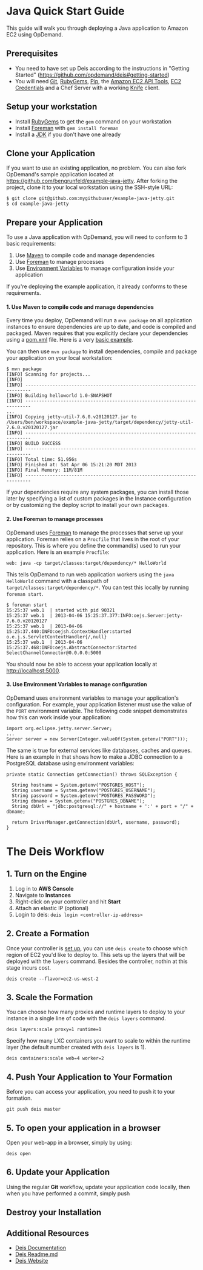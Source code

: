 # Java Quick Start Guide

This guide will walk you through deploying a Java application to Amazon EC2 using OpDemand.

## Prerequisites

* You need to have set up Deis according to the instructions in "Getting Started" (https://github.com/opdemand/deis#getting-started)
* You will need [Git](http://git-scm.com), [RubyGems](http://rubygems.org/pages/download), [Pip](http://www.pip-installer.org/en/latest/installing.html), the [Amazon EC2 API Tools](http://aws.amazon.com/developertools/351), [EC2 Credentials](http://docs.aws.amazon.com/AWSEC2/latest/UserGuide/SettingUp_CommandLine.html#set_aws_credentials_linux) and a Chef Server with a working [Knife](http://docs.opscode.com/knife.html) client.


## Setup your workstation

* Install [RubyGems](http://rubygems.org/pages/download) to get the `gem` command on your workstation
* Install [Foreman](http://ddollar.github.com/foreman/) with `gem install foreman`
* Install a [JDK](http://www.oracle.com/technetwork/java/javase/downloads/index.html) if you don't have one already

## Clone your Application

If you want to use an existing application, no problem.  You can also fork OpDemand's sample application located at <https://github.com/bengrunfeld/example-java-jetty>.  After forking the project, clone it to your local workstation using the SSH-style URL:

	$ git clone git@github.com:mygithubuser/example-java-jetty.git
    $ cd example-java-jetty

## Prepare your Application

To use a Java application with OpDemand, you will need to conform to 3 basic requirements:

 1. Use [Maven](http://maven.apache.org/guides/getting-started/index.html) to compile code and manage dependencies
 2. Use [Foreman](http://ddollar.github.com/foreman/) to manage processes
 3. Use [Environment Variables](https://help.ubuntu.com/community/EnvironmentVariables) to manage configuration inside your application

If you're deploying the example application, it already conforms to these requirements.

#### 1. Use Maven to compile code and manage dependencies

Every time you deploy, OpDemand will run a `mvn package` on all application instances to ensure dependencies are up to date, and code is compiled and packaged.  Maven requires that you explicitly declare your dependencies using a [pom.xml](http://www.pip-installer.org/en/latest/requirements.html) file.  Here is a very [basic example](https://github.com/bengrunfeld/example-java-jetty/blob/master/pom.xml).
    
You can then use `mvn package` to install dependencies, compile and package your application on your local workstation:

    $ mvn package
    [INFO] Scanning for projects...
    [INFO]                                                                         
    [INFO] ------------------------------------------------------------------------
    [INFO] Building helloworld 1.0-SNAPSHOT
    [INFO] ------------------------------------------------------------------------
    ...
    [INFO] Copying jetty-util-7.6.0.v20120127.jar to /Users/ben/workspace/example-java-jetty/target/dependency/jetty-util-7.6.0.v20120127.jar
    [INFO] ------------------------------------------------------------------------
    [INFO] BUILD SUCCESS
    [INFO] ------------------------------------------------------------------------
    [INFO] Total time: 51.956s
    [INFO] Finished at: Sat Apr 06 15:21:20 MDT 2013
    [INFO] Final Memory: 11M/81M
    [INFO] ------------------------------------------------------------------------

If your dependencies require any system packages, you can install those later by specifying a list of custom packages in the Instance configuration or by customizing the deploy script to install your own packages.

#### 2. Use Foreman to manage processes

OpDemand uses [Foreman](http://ddollar.github.com/foreman/) to manage the processes that serve up your application.  Foreman relies on a `Procfile` that lives in the root of your repository.  This is where you define the command(s) used to run your application.  Here is an example `Procfile`:

    web: java -cp target/classes:target/dependency/* HelloWorld

This tells OpDemand to run web application workers using the `java HelloWorld` command with a classpath of `target/classes:target/dependency/*`.  You can test this locally by running `foreman start`.

    $ foreman start
    15:25:37 web.1  | started with pid 90321
    15:25:37 web.1  | 2013-04-06 15:25:37.377:INFO:oejs.Server:jetty-7.6.0.v20120127
    15:25:37 web.1  | 2013-04-06 15:25:37.440:INFO:oejsh.ContextHandler:started o.e.j.s.ServletContextHandler{/,null}
    15:25:37 web.1  | 2013-04-06 15:25:37.468:INFO:oejs.AbstractConnector:Started SelectChannelConnector@0.0.0.0:5000

You should now be able to access your application locally at <http://localhost:5000>.

#### 3. Use Environment Variables to manage configuration

OpDemand uses environment variables to manage your application's configuration.  For example, your application listener must use the value of the `PORT` environment variable.  The following code snippet demonstrates how this can work inside your application:

    import org.eclipse.jetty.server.Server;
    ...
	Server server = new Server(Integer.valueOf(System.getenv("PORT")));

The same is true for external services like databases, caches and queues.  Here is an example in that shows how to make a JDBC connection to a PostgreSQL database using environment variables:

    private static Connection getConnection() throws SQLException {

      String hostname = System.getenv("POSTGRES_HOST");
      String username = System.getenv("POSTGRES_USERNAME");
      String password = System.getenv("POSTGRES_PASSWORD");
      String dbname = System.getenv("POSTGRES_DBNAME");
      String dbUrl = "jdbc:postgresql://" + hostname + ':' + port + "/" + dbname;

      return DriverManager.getConnection(dbUrl, username, password);
    }
    
# The Deis Workflow

## 1. Turn on the Engine

1. Log in to **AWS Console**
2. Navigate to **Instances**
3. Right-click on your controller and hit **Start**
4. Attach an elastic IP (optional)
5. Login to deis: `deis login <controller-ip-address>`

## 2. Create a Formation

Once your controller is [set up](https://github.com/opdemand/deis#3-provision-a-deis-controller), you can use `deis create` to choose which region of EC2 you'd like to deploy to. This sets up the layers that will be deployed with the `layers` command. Besides the controller, nothin at this stage incurs cost.

	deis create --flavor=ec2-us-west-2

## 3. Scale the Formation

You can choose how many proxies and runtime layers to deploy to your instance in a single line of code with the `deis layers` command.

	deis layers:scale proxy=1 runtime=1

Specify how many LXC containers you want to scale to within the runtime layer (the default number created with `deis layers` is 1). 

	deis containers:scale web=4 worker=2

## 4. Push Your Application to Your Formation

Before you can access your application, you need to push it to your formation.

	git push deis master

## 5. To open your application in a browser

Open your web-app in a browser, simply by using:

	deis open

## 6. Update your Application

Using the regular **Git** workflow, update your application code locally, then when you have performed a commit, simply push  


## Destroy your Installation

## Additional Resources

* [Deis Documentation](http://docs.deis.io)
* [Deis Readme.md](http://github.com/opdemand/deis/master/blob/README.md)
* [Deis Website](http://deis.io)

